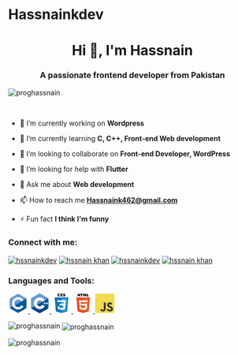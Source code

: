# Hassnainkdev


<h1 align="center">Hi 👋, I'm Hassnain</h1>
<h3 align="center">A passionate frontend developer from Pakistan</h3>

<p align="left"> <img src="https://komarev.com/ghpvc/?username=proghassnain&label=Profile%20views&color=0e75b6&style=flat" alt="proghassnain" /> </p>

<p align="left"> <a href="https://twitter.com/" target="blank"><img src="https://img.shields.io/twitter/follow/?logo=twitter&style=for-the-badge" alt="" /></a> </p>

- 🔭 I’m currently working on **Wordpress**

- 🌱 I’m currently learning **C, C++, Front-end Web development**

- 👯 I’m looking to collaborate on **Front-end Developer, WordPress**

- 🤝 I’m looking for help with **Flutter**

- 💬 Ask me about **Web development**

- 📫 How to reach me **Hassnaink462@gmail.com**

- ⚡ Fun fact **I think I'm funny**

<h3 align="left">Connect with me:</h3>
<p align="left">
<a href="https://linkedin.com/in/hssnainkdev" target="blank"><img align="center" src="https://raw.githubusercontent.com/rahuldkjain/github-profile-readme-generator/master/src/images/icons/Social/linked-in-alt.svg" alt="hssnainkdev" height="30" width="40" /></a>
<a href="https://fb.com/hssnain khan" target="blank"><img align="center" src="https://raw.githubusercontent.com/rahuldkjain/github-profile-readme-generator/master/src/images/icons/Social/facebook.svg" alt="hssnain khan" height="30" width="40" /></a>
<a href="https://instagram.com/hssnainkdev" target="blank"><img align="center" src="https://raw.githubusercontent.com/rahuldkjain/github-profile-readme-generator/master/src/images/icons/Social/instagram.svg" alt="hssnainkdev" height="30" width="40" /></a>
<a href="https://www.youtube.com/c/hssnain khan" target="blank"><img align="center" src="https://raw.githubusercontent.com/rahuldkjain/github-profile-readme-generator/master/src/images/icons/Social/youtube.svg" alt="hssnain khan" height="30" width="40" /></a>
</p>

<h3 align="left">Languages and Tools:</h3>
<p align="left"> <a href="https://www.cprogramming.com/" target="_blank" rel="noreferrer"> <img src="https://raw.githubusercontent.com/devicons/devicon/master/icons/c/c-original.svg" alt="c" width="40" height="40"/> </a> <a href="https://www.w3schools.com/cpp/" target="_blank" rel="noreferrer"> <img src="https://raw.githubusercontent.com/devicons/devicon/master/icons/cplusplus/cplusplus-original.svg" alt="cplusplus" width="40" height="40"/> </a> <a href="https://www.w3schools.com/css/" target="_blank" rel="noreferrer"> <img src="https://raw.githubusercontent.com/devicons/devicon/master/icons/css3/css3-original-wordmark.svg" alt="css3" width="40" height="40"/> </a> <a href="https://www.w3.org/html/" target="_blank" rel="noreferrer"> <img src="https://raw.githubusercontent.com/devicons/devicon/master/icons/html5/html5-original-wordmark.svg" alt="html5" width="40" height="40"/> </a> <a href="https://developer.mozilla.org/en-US/docs/Web/JavaScript" target="_blank" rel="noreferrer"> <img src="https://raw.githubusercontent.com/devicons/devicon/master/icons/javascript/javascript-original.svg" alt="javascript" width="40" height="40"/> </a> </p>

<p><img align="left" src="https://github-readme-stats.vercel.app/api/top-langs?username=proghassnain&show_icons=true&locale=en&layout=compact" alt="proghassnain" /></p>

<p>&nbsp;<img align="center" src="https://github-readme-stats.vercel.app/api?username=proghassnain&show_icons=true&locale=en" alt="proghassnain" /></p>

<p><img align="center" src="https://github-readme-streak-stats.herokuapp.com/?user=proghassnain&" alt="proghassnain" /></p>
